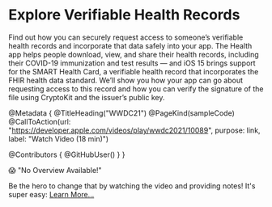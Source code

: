 # Explore Verifiable Health Records

Find out how you can securely request access to someone’s verifiable health records and incorporate that data safely into your app. The Health app helps people download, view, and share their health records, including their COVID-19 immunization and test results — and iOS 15 brings support for the SMART Health Card, a verifiable health record that incorporates the FHIR health data standard. We’ll show you how your app can go about requesting access to this record and how you can verify the signature of the file using CryptoKit and the issuer’s public key.

@Metadata {
   @TitleHeading("WWDC21")
   @PageKind(sampleCode)
   @CallToAction(url: "https://developer.apple.com/videos/play/wwdc2021/10089", purpose: link, label: "Watch Video (18 min)")

   @Contributors {
      @GitHubUser(<replace this with your GitHub handle>)
   }
}

😱 "No Overview Available!"

Be the hero to change that by watching the video and providing notes! It's super easy:
 [Learn More…](https://wwdcnotes.com/documentation/wwdcnotes/contributing)
